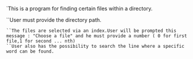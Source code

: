 `This is a program for finding certain files within a directory.

``User must provide the directory path.
```After providing the directory path a list of all available files will be displayed in the terminal.
``The files are selected via an index.User will be prompted this message : "Choose a file" and he must provide a number ( 0 for first file,1 for second ... nth) 
``User also has the possibility to search the line where a specific word can be found.

